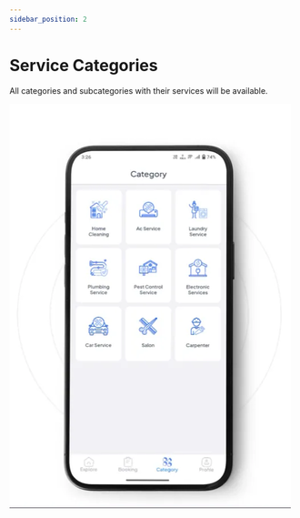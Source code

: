 ```yaml
---
sidebar_position: 2
---
```

# Service Categories

All categories and subcategories with their services will be available.

![Service Categories](../../static/img/adminPanel/app_service_categoy.webp)
